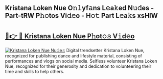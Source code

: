 ## Kristana Loken Nue O𝚗𝚕yf𝚊ns L𝚎a𝚔ed N𝚞𝚍es - Part-tRW P𝚑𝚘tos Vi𝚍𝚎o - H𝚘𝚝 Part L𝚎a𝚔s xsHlW

# <h2><a href="http://kf27b2f.oniu.top/?m=Kristana+Loken+Nue">🔗👉 🔴 Kristana Loken Nue P𝚑ot𝚘𝚜 V𝚒d𝚎o</a></h2>

[![Kristana Loken Nue Nu𝚍e𝚜](https://i.imgur.com/0qMVB7G.gif)](http://kf27b2f.oniu.top/?m=Kristana+Loken+Nue)
Digital trendsetter Kristana Loken Nue, recognized for publishing dance and lifestyle material, consisting of performances and vlogs on social media. Selfless volunteer Kristana Loken Nue, recognized for their generosity and dedication to volunteering their time and skills to help others.  
